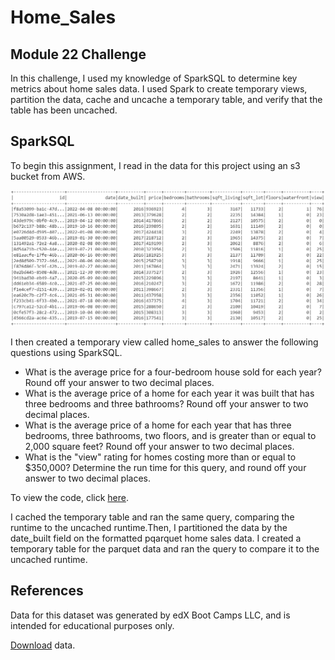 # Home_Sales
## Module 22 Challenge
In this challenge, I used my knowledge of SparkSQL to determine key metrics about home sales data. I used Spark to create temporary views, partition the data, cache and uncache a temporary table, and verify that the table has been uncached.

## SparkSQL
To begin this assignment, I read in the data for this project using an s3 bucket from AWS. 

![dataset](Images/table.png)

I then created a temporary view called home_sales to answer the following questions using SparkSQL.

- What is the average price for a four-bedroom house sold for each year? Round off your answer to two decimal places.
- What is the average price of a home for each year it was built that has three bedrooms and three bathrooms? Round off your answer to two decimal places.
- What is the average price of a home for each year that has three bedrooms, three bathrooms, two floors, and is greater than or equal to 2,000 square feet? Round off your answer to two decimal places.
- What is the "view" rating for homes costing more than or equal to $350,000? Determine the run time for this query, and round off your answer to two decimal places.

To view the code, click [here](https://github.com/isabellajade/Home_Sales/blob/main/Home_Sales.ipynb).

I cached the temporary table and ran the same query, comparing the runtime to the uncached runtime.Then, I partitioned the data by the date_built field on the formatted pqarquet home sales data. I created a temporary table for the parquet data and ran the query to compare it to the uncached runtime.

## References
Data for this dataset was generated by edX Boot Camps LLC, and is intended for educational purposes only. 

[Download](https://2u-data-curriculum-team.s3.amazonaws.com/dataviz-classroom/v1.2/22-big-data/home_sales_revised.csv) data.
